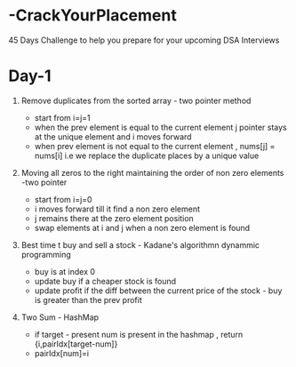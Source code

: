 # -CrackYourPlacement
45 Days Challenge to help you prepare for your upcoming DSA Interviews 


# Day-1

1. Remove duplicates from the sorted array - two pointer method
   - start from i=j=1
   - when the prev element is equal to the current element j pointer stays at the unique element and i moves forward
   - when prev element is not equal to the current element , nums[j] = nums[i] i.e we replace the duplicate places by a unique value

2. Moving all zeros to the right maintaining the order of non zero elements -two pointer
   - start from i=j=0
   - i moves forward till it find a non zero element
   - j remains there at the zero element position
   - swap elements at i and j when a non zero element is found
  
3. Best time t buy and sell a stock - Kadane's algorithmn dynammic programming
   - buy is at index 0
   - update buy if a cheaper stock is found
   - update profit if the diff between the current price of the stock - buy is greater than the prev profit
  
4. Two Sum - HashMap
   - if target - present num is present in the hashmap , return {i,pairIdx[target-num]}
   - pairIdx[num]=i  
